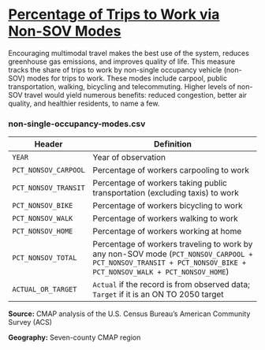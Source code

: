 # [Percentage of Trips to Work via Non-SOV Modes](https://www.cmap.illinois.gov/2050/indicators/non-single-occupancy-modes)

Encouraging multimodal travel makes the best use of the system, reduces greenhouse gas emissions, and improves quality of life. This measure tracks the share of trips to work by non-single occupancy vehicle (non-SOV) modes for trips to work. These modes include carpool, public transportation, walking, bicycling and telecommuting. Higher levels of non-SOV travel would yield numerous benefits: reduced congestion, better air quality, and healthier residents, to name a few.

### non-single-occupancy-modes.csv

Header | Definition
-------|-----------
`YEAR` | Year of observation
`PCT_NONSOV_CARPOOL` | Percentage of workers carpooling to work
`PCT_NONSOV_TRANSIT` | Percentage of workers taking public transportation (excluding taxis) to work
`PCT_NONSOV_BIKE` | Percentage of workers bicycling to work
`PCT_NONSOV_WALK` | Percentage of workers walking to work
`PCT_NONSOV_HOME` | Percentage of workers working at home
`PCT_NONSOV_TOTAL` | Percentage of workers traveling to work by any non-SOV mode (`PCT_NONSOV_CARPOOL + PCT_NONSOV_TRANSIT + PCT_NONSOV_BIKE + PCT_NONSOV_WALK + PCT_NONSOV_HOME`)
`ACTUAL_OR_TARGET` | `Actual` if the record is from observed data; `Target` if it is an ON TO 2050 target

**Source:** CMAP analysis of the U.S. Census Bureau’s American Community Survey (ACS)

**Geography:** Seven-county CMAP region
